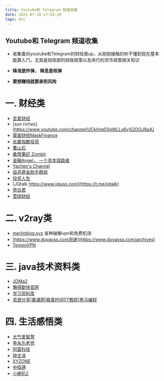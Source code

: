```yaml
---
title: Youtube和 Telegram 频道收集
date: 2021-07-10 17:54:20
tags: btc
---
```

Youtube和 Telegram 频道收集
---

* 收集备份youtube和Telegram的财经类up，从刚刚接触的听不懂到现在基本能算入门，尤其是财政部的财政政策以及央行的货币政策相关知识

* **降准是炸弹， 降息是核弹**

* **要想赚钱就要承担风险**

   <!--more-->
# 一. 财经类
* [吾爱财经](https://space.bilibili.com/96081167?from=search&seid=7793786144972043101)
* [sun riches](https://www.youtube.com/channel/UCkHrq03gWLLx6vjS2DOJ8aA]
* [蒙面财经MaskFinance](https://www.youtube.com/channel/UCjJklW6MyT2yjHEOrRu-FOA)
* [长赢指数投资](https://hackershare.dev/en/bookmarks?set_locale=true&sortby=smart&tag=%E9%95%BF%E8%B5%A2%E6%8C%87%E6%95%B0%E6%8A%95%E8%B5%84)
* [曹山石](https://t.me/caoshanshiqun)
* [桑幣筆記 Zombit](https://t.me/zombitinfo)
* [金融Angel， 一个资本探路者](https://t.me/financeangel1)
* [Yachen's Channel](https://t.me/yachme)
* [自选基金助手群组](https://t.me/choose_funds_chat)
* [投资人生](https://t.me/investlife_l)
* [JQtalk https://www.jqiuss.com](https://t.me/jqtalk)
* [旁白君](https://www.youtube.com/user/mcpunkpunkcm)
* [雪球财经](https://www.youtube.com/channel/UCOTx0Gyv16GTY49bgP7pYkg)
# 二. v2ray类
* [merlinblog.xyz](https://merlinblog.xyz/wiki/freess.html) 各种破解vpn和免费机场
* [https://www.duyaoss.com测速](https://www.duyaoss.com/archives)
* [TempoVPN](https://t.me/TempoVPNChannel)
# 三. java技术资料类
* [JDMa2](https://t.me/JDMa2)
* [懒得勤快官网](https://t.me/masuit)
* [学习资料库](https://t.me/learningdatabase)
* [资源分享|慕课网|极客时间|IT教程|黑马编程](https://t.me/res_share)
# 四. 生活感悟类
* [大气爱智慧](https://www.youtube.com/channel/UCfFh25JPXZO1Ttyu4rv_tFw)
* [李永乐老师](https://www.youtube.com/channel/UCSs4A6HYKmHA2MG_0z-F0xw)
* [阿雷科技](https://www.youtube.com/channel/UCiLtBk8dChPldOho8uTZHhQ)
* [钟文泽 ](https://www.youtube.com/channel/UCT1YrR_CLpwosODYagzhm7Q)
* [XYZONE ](https://www.youtube.com/channel/UCTJJX_LQcDED7MZbt9OSeQQ)
* [中指通](https://www.youtube.com/channel/UCYjB6uufPeHSwuHs8wovLjg)
* [小喇叭2](https://www.youtube.com/channel/UCjSy7_xRn9NilzDxdxWTuhA)